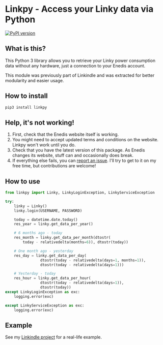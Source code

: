 # Linkpy - Access your Linky data via Python

[![PyPI version](https://badge.fury.io/py/linkpy.svg)](https://badge.fury.io/py/linkpy)

## What is this?
This Python 3 library allows you to retrieve your Linky power consumption data
without any hardware, just a connection to your Enedis account.

This module was previously part of Linkindle and was extracted for better 
modularity and easier usage.

## How to install
```bash
pip3 install linkpy
```

## Help, it's not working!
1. First, check that the Enedis website itself is working.
2. You might need to accept updated terms and conditions on the website. Linkpy won't work until you do.
3. Check that you have the latest version of this package. As Enedis changes its website, stuff can and occasionally does break.
4. If everything else fails, you can [report an issue](https://github.com/outadoc/linkindle/issues). I'll try to get to it on my free time, but contributions are welcome!

## How to use
```python
from linkpy import Linky, LinkyLoginException, LinkyServiceException

try:
    linky = Linky()
    linky.login(USERNAME, PASSWORD)

    today = datetime.date.today()
    res_year = linky.get_data_per_year()

    # 6 months ago - today
    res_month = linky.get_data_per_month(dtostr(
        today - relativedelta(months=6)), dtostr(today))

    # One month ago - yesterday
    res_day = linky.get_data_per_day(
                dtostr(today - relativedelta(days=1, months=1)),
                dtostr(today - relativedelta(days=1)))

    # Yesterday - today
    res_hour = linky.get_data_per_hour(
                dtostr(today - relativedelta(days=1)), 
                dtostr(today))
except LinkyLoginException as exc:
    logging.error(exc)

except LinkyServiceException as exc:
    logging.error(exc)
```

## Example
See my [Linkindle project](https://github.com/outadoc/linkindle) for a real-life
example. 
